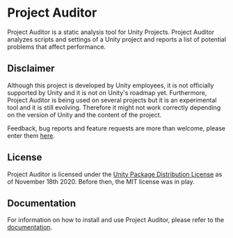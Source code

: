 # Project Auditor
Project Auditor is a static analysis tool for Unity Projects. Project Auditor analyzes scripts and settings of a Unity project and reports a list of potential problems that affect performance.

## Disclaimer
Although this project is developed by Unity employees, it is not officially supported by Unity and it is not on Unity's roadmap yet.
Furthermore, Project Auditor is being used on several projects but it is an experimental tool and it is still evolving. Therefore it might not work correctly depending on the version of Unity and the content of the project.

Feedback, bug reports and feature requests are more than welcome, please enter them [here](https://github.com/Unity-Technologies/ProjectAuditor/issues).

## License
Project Auditor is licensed under the [Unity Package Distribution License](LICENSE.md) as of November 18th 2020. Before then, the MIT license was in play.

## Documentation
For information on how to install and use Project Auditor, please refer to the [documentation](Documentation~/index.md).
